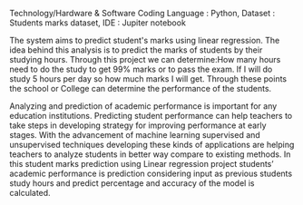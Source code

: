 
Technology/Hardware & Software Coding Language : Python, Dataset : Students marks dataset, IDE : Jupiter notebook

The system aims to predict student's marks using linear regression. The idea behind this analysis is to predict the marks of students by their studying hours. Through this project we can determine:How many hours need to do the study to get 99% marks or to pass the exam. If I will do study 5 hours per day so how much marks I will get. Through these points the school or College can determine the performance of the students. 

Analyzing and prediction of academic performance is important for any education institutions. Predicting student performance can help teachers to take steps in developing strategy for improving performance at early stages. With the advancement of machine learning supervised and  unsupervised techniques developing these kinds of applications are  helping teachers to analyze students in better way compare to existing methods. In this student marks prediction using Linear regression project students’ academic performance is prediction considering input as previous students study hours and predict percentage and accuracy of the model is calculated.
